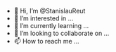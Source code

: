 - 👋 Hi, I’m @StanislauReut
- 👀 I’m interested in ...
- 🌱 I’m currently learning ...
- 💞️ I’m looking to collaborate on ...
- 📫 How to reach me ...

<!---
StanislauReut/StanislauReut is a ✨ special ✨ repository because its `README.md` (this file) appears on your GitHub profile.
You can click the Preview link to take a look at your changes.
--->
